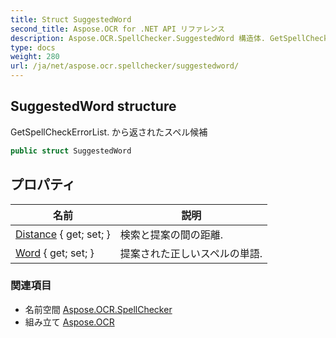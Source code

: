 ```yaml
---
title: Struct SuggestedWord
second_title: Aspose.OCR for .NET API リファレンス
description: Aspose.OCR.SpellChecker.SuggestedWord 構造体. GetSpellCheckErrorList. から返されたスペル候補
type: docs
weight: 280
url: /ja/net/aspose.ocr.spellchecker/suggestedword/
---
```

## SuggestedWord structure

GetSpellCheckErrorList. から返されたスペル候補

```csharp
public struct SuggestedWord
```

## プロパティ

| 名前 | 説明 |
| --- | --- |
| [Distance](../../aspose.ocr.spellchecker/suggestedword/distance/) { get; set; } | 検索と提案の間の距離. |
| [Word](../../aspose.ocr.spellchecker/suggestedword/word/) { get; set; } | 提案された正しいスペルの単語. |

### 関連項目

* 名前空間 [Aspose.OCR.SpellChecker](../../aspose.ocr.spellchecker/)
* 組み立て [Aspose.OCR](../../)


